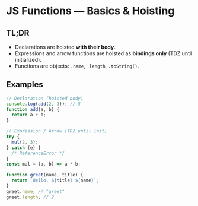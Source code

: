 # JS Functions — Basics & Hoisting

## TL;DR

- Declarations are hoisted **with their body**.
- Expressions and arrow functions are hoisted as **bindings only** (TDZ until initialized).
- Functions are objects: `.name`, `.length`, `.toString()`.

## Examples

```js
// Declaration (hoisted body)
console.log(add(2, 3)); // 5
function add(a, b) {
  return a + b;
}

// Expression / Arrow (TDZ until init)
try {
  mul(2, 3);
} catch (e) {
  /* ReferenceError */
}
const mul = (a, b) => a * b;

function greet(name, title) {
  return `Hello, ${title} ${name}`;
}
greet.name; // "greet"
greet.length; // 2
```
